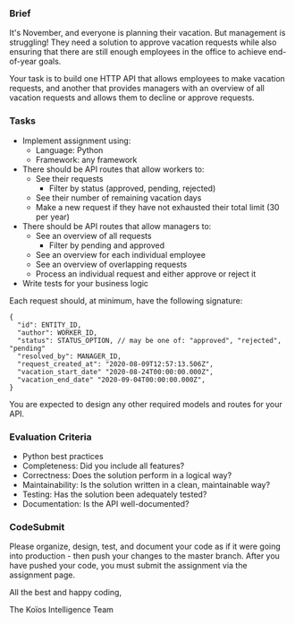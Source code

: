 ### Brief

It's November, and everyone is planning their vacation. But management is struggling! They need a solution to approve vacation requests while also ensuring that there are still enough employees in the office to achieve end-of-year goals.  

Your task is to build one HTTP API that allows employees to make vacation requests, and another that provides managers with an overview of all vacation requests and allows them to decline or approve requests.

### Tasks

- Implement assignment using:
    - Language: Python
    - Framework: any framework
- There should be API routes that allow workers to:
    - See their requests
        - Filter by status (approved, pending, rejected)
    - See their number of remaining vacation days
    - Make a new request if they have not exhausted their total limit (30 per year)
- There should be API routes that allow managers to:
    - See an overview of all requests
        - Filter by pending and approved
    - See an overview for each individual employee
    - See an overview of overlapping requests
    - Process an individual request and either approve or reject it
- Write tests for your business logic

Each request should, at minimum, have the following signature:
```
{
  "id": ENTITY_ID,
  "author": WORKER_ID,
  "status": STATUS_OPTION, // may be one of: "approved", "rejected", "pending"
  "resolved_by": MANAGER_ID,
  "request_created_at": "2020-08-09T12:57:13.506Z",
  "vacation_start_date" "2020-08-24T00:00:00.000Z",
  "vacation_end_date" "2020-09-04T00:00:00.000Z",
}
```
You are expected to design any other required models and routes for your API.

### Evaluation Criteria

- Python best practices
- Completeness: Did you include all features?
- Correctness: Does the solution perform in a logical way?
- Maintainability: Is the solution written in a clean, maintainable way?
- Testing: Has the solution been adequately tested?
- Documentation: Is the API well-documented?

### CodeSubmit

Please organize, design, test, and document your code as if it were going into production - then push your changes to the master branch. After you have pushed your code, you must submit the assignment via the assignment page.

All the best and happy coding,

The Koïos Intelligence Team